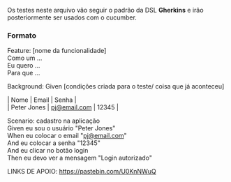 Os testes neste arquivo vão seguir o padrão da DSL **Gherkins** e irão posteriormente ser usados com o cucumber.

### Formato

Feature: [nome da funcionalidade]  
    Como um ...  
    Eu quero ...  
    Para que ...  

Background:
Given [condições criada para o teste/ coisa que já aconteceu]

  | Nome        | Email         | Senha    |  
  | Peter Jones | pj@email.com  | 12345    |  
 
 
Scenario: cadastro na aplicação  
    Given eu sou o usuário "Peter Jones"  
    When eu colocar o email "pj@email.com"  
    And eu colocar a senha "12345"  
    And eu clicar no botão login  
    Then eu devo ver a mensagem "Login autorizado"  
    
LINKS DE APOIO: https://pastebin.com/U0KnNWuQ  

